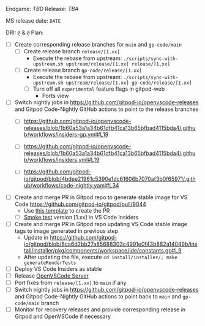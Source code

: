Endgame: *TBD*
Release: *TBA*

MS release date: `DATE`

DRI: `@` & `@` 
Plan:

- [ ]  Create corresponding release branches for `main` and `gp-code/main`
    - [ ] Create release branch `release/[1.xx]`
    	- Execute the rebase from upstream: `./scripts/sync-with-upstream.sh upstream/release/[1.xx] release/[1.xx]`
    - [ ] Create release branch `gp-code/release/[1.xx]`
     	- Execute the rebase from upstream: `./scripts/sync-with-upstream.sh upstream/release/[1.xx] gp-code/release/[1.xx]`
        - [ ] Turn off all `experimental` feature flags in gitpod-web
          - Ports view
- [ ]  Switch nightly jobs in https://github.com/gitpod-io/openvscode-releases and Gitpod Code-Nightly GitHub actions to point to the release branches
	- [ ] https://github.com/gitpod-io/openvscode-releases/blob/1b60a53a1a34b61dfb41ca13b65bfbad4115bda4/.github/workflows/insiders-gp.yml#L19

    - [ ] https://github.com/gitpod-io/openvscode-releases/blob/1b60a53a1a34b61dfb41ca13b65bfbad4115bda4/.github/workflows/insiders.yml#L19

    - [ ] https://github.com/gitpod-io/gitpod/blob/4bdee21961c5390e1dc61606b7070af3b0f65971/.github/workflows/code-nightly.yaml#L34
- [ ]  Create and merge PR in Gitpod repo to generate stable image for VS Code https://github.com/gitpod-io/gitpod/pull/9044
    - Use [this template](https://gist.github.com/filiptronicek/be19dcab639a1cdf08089cc762377a41) to create the PR
    - [ ]  [Smoke test](https://www.notion.so/Gitpod-VS-Code-1aa1dfcfdc5147869ec5ffcf86f430a6) version [1.xx] in VS Code Insiders
- [ ]  Create and merge PR in Gitpod repo updating VS Code stable image tags to image generated in previous step 
	- Update in https://github.com/gitpod-io/gitpod/blob/8ca6d2bb27a85688303c4991e0f43b882a14049b/install/installer/pkg/components/workspace/ide/constants.go#L9
	- After updating the file, execute `cd install/installer/; make generateRenderTests`
- [ ]  Deploy VS Code Insiders as stable
- [ ]  Release [OpenVSCode Server](https://github.com/gitpod-io/openvscode-server)
- [ ]  Port fixes from `release/[1.xx]` to `main` if any
- [ ]  Switch nightly jobs in https://github.com/gitpod-io/openvscode-releases and Gitpod Code-Nightly GitHub actions to point back to `main` and `gp-code/main` branch
- [ ]  Monitor for recovery releases and provide corresponding release in Gitpod and OpenVSCode if necessary
